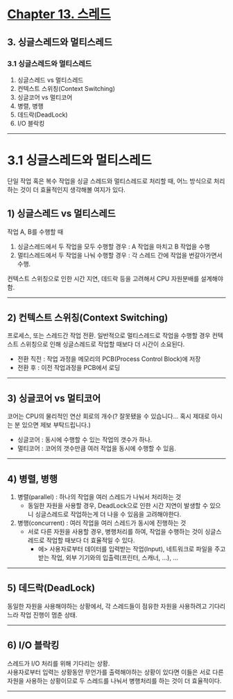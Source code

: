 # <a href = "../README.md" target="_blank">Chapter 13. 스레드</a>
## 3. 싱글스레드와 멀티스레드
### 3.1 싱글스레드와 멀티스레드
1) 싱글스레드 vs 멀티스레드
2) 컨텍스트 스위칭(Context Switching)
3) 싱글코어 vs 멀티코어
4) 병렬, 병행
5) 데드락(DeadLock)
6) I/O 블락킹

---

# 3.1 싱글스레드와 멀티스레드

단일 작업 혹은 복수 작업을 싱글 스레드와 멀티스레드로 처리할 때, 어느 방식으로 처리하는 것이 더 효율적인지 생각해볼 여지가 있다.

## 1) 싱글스레드 vs 멀티스레드

작업 A, B를 수행할 때
1. 싱글스레드에서 두 작업을 모두 수행할 경우 : A 작업을 마치고 B 작업을 수행
2. 멀티스레드에서 두 작업을 나눠 수행할 경우 : 각 스레드 간에 작업을 번갈아가면서 수행.


컨텍스트 스위칭으로 인한 시간 지연, 데드락 등을 고려해서 CPU 자원분배를 설계해야함.

---

## 2) 컨텍스트 스위칭(Context Switching)
프로세스, 또는 스레드간 작업 전환. 일반적으로 멀티스레드로 작업을 수행할 경우 컨텍스트 스위칭으로 인해 싱글스레드로 작업할 때보다 더 시간이 소요된다.
  - 전환 직전 : 작업 과정을 메모리의 PCB(Process Control Block)에 저장
  - 전환 후 : 이전 작업과정을 PCB에서 로딩

---


## 3) 싱글코어 vs 멀티코어
코어는 CPU의 물리적인 연산 회로의 개수(? 잘못됐을 수 있습니다... 혹시 제대로 아시는 분 있으면 제보 부탁드립니다.)
- 싱글코어 : 동시에 수행할 수 있는 작업의 갯수가 하나.
- 멀티코어 : 코어의 갯수만큼 여러 작업을 동시에 수행할 수 있음.

---

## 4) 병렬, 병행

1. 병렬(parallel) : 하나의 작업을 여러 스레드가 나눠서 처리하는 것
   - 동일한 자원을 사용할 경우, DeadLock으로 인한 시간 지연이 발생할 수 있으니 싱글스레드로 작업하는게 더 나을 수 있음을 고려해야한다.
2. 병행(concurrent) : 여러 작업을 여러 스레드가 동시에 진행하는 것
   - 서로 다른 자원을 사용할 경우, 병행처리를 하여, 작업을 수행하는 것이 싱글스레드로 작업할 때보다 더 효율적일 수 있다.
     - 에> 사용자로부터 데이터를 입력받는 작업(Input), 네트워크로 파일을 주고받는 작업, 외부 기기와의 입출력(프린터, 스캐너, ...), ...


---

## 5) 데드락(DeadLock)
동일한 자원을 사용해야하는 상황에서, 각 스레드들이 점유한 자원을 사용하려고 기다리느라 작업 진행이 멈춘 상태.

---

## 6) I/O 블락킹
스레드가 I/O 처리를 위해 기다리는 상황.  
사용자로부터 입력는 상황동안 무언가를 출력해야하는 상황이 있다면 이들은 서로 다른 자원을 사용하는 상황이므로 두 스레드를 나눠서 병행처리를 하는 것이 더 효율적이다.

---